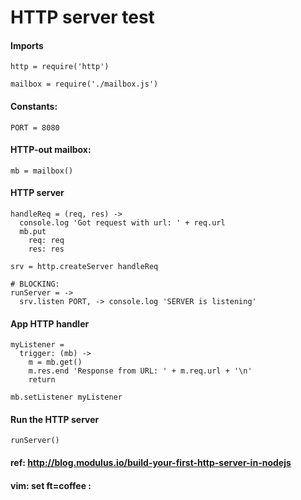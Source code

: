 # HTTP server test

#### Imports

    http = require('http')

    mailbox = require('./mailbox.js')

#### Constants:

    PORT = 8080

#### HTTP-out mailbox:

    mb = mailbox()

#### HTTP server

    handleReq = (req, res) ->
      console.log 'Got request with url: ' + req.url
      mb.put
        req: req
        res: res

    srv = http.createServer handleReq

    # BLOCKING:
    runServer = ->
      srv.listen PORT, -> console.log 'SERVER is listening'

#### App HTTP handler

    myListener =
      trigger: (mb) ->
        m = mb.get()
        m.res.end 'Response from URL: ' + m.req.url + '\n'
        return

    mb.setListener myListener

#### Run the HTTP server

    runServer()

#### ref: http://blog.modulus.io/build-your-first-http-server-in-nodejs

#### vim: set ft=coffee :

